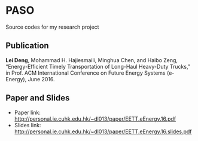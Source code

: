 # PASO
Source codes for my research project

## Publication 
**Lei Deng**, Mohammad H. Hajiesmaili, Minghua Chen, and Haibo Zeng, 
“Energy-Efficient Timely Transportation of Long-Haul Heavy-Duty Trucks,” 
in Prof. ACM International Conference on Future Energy Systems (e-Energy), June 2016.

## Paper and Slides
- Paper link: http://personal.ie.cuhk.edu.hk/~dl013/paper/EETT.eEnergy.16.pdf
- Slides link: http://personal.ie.cuhk.edu.hk/~dl013/paper/EETT.eEnergy.16.slides.pdf
